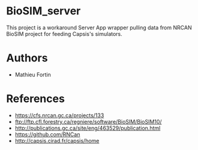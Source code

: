 # BioSIM_server
This project is a workaround Server App wrapper pulling data from NRCAN BioSIM project for feeding Capsis's simulators.

# Authors
* Mathieu Fortin

# References
* https://cfs.nrcan.gc.ca/projects/133
* ftp://ftp.cfl.forestry.ca/regniere/software/BioSIM/BioSIM10/
* http://publications.gc.ca/site/eng/463529/publication.html
* https://github.com/RNCan
* http://capsis.cirad.fr/capsis/home


